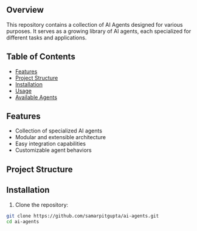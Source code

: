 
## Overview
This repository contains a collection of AI Agents designed for various purposes. It serves as a growing library of AI agents, each specialized for different tasks and applications.

## Table of Contents
- [Features](#features)
- [Project Structure](#project-structure)
- [Installation](#installation)
- [Usage](#usage)
- [Available Agents](#available-agents)

## Features
- Collection of specialized AI agents
- Modular and extensible architecture
- Easy integration capabilities
- Customizable agent behaviors

## Project Structure



## Installation
1. Clone the repository:
```bash
git clone https://github.com/samarpitgupta/ai-agents.git
cd ai-agents
